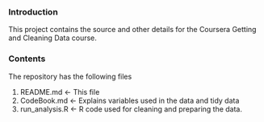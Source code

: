 ### Introduction

This project contains the source and other details for the Coursera Getting and Cleaning Data course.

### Contents

The repository has the following files

1.  README.md <- This file
2.  CodeBook.md <- Explains variables used in the data and tidy data
3.  run_analysis.R <- R code used for cleaning and preparing the data.


